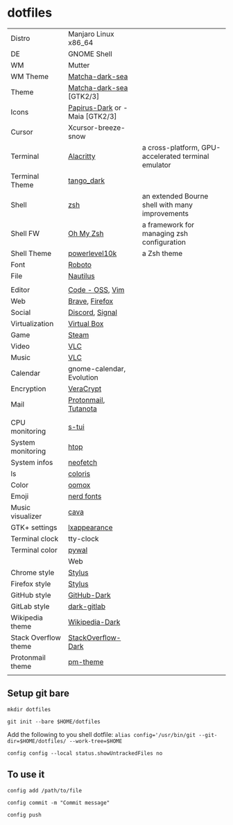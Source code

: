 # dotfiles

|  |  |  |
|---|---|---|
| Distro   | Manjaro Linux x86_64 | |
| DE | GNOME Shell | |
| WM | Mutter | |
| WM Theme | [Matcha-dark-sea](https://github.com/vinceliuice/Matcha-gtk-theme) |   |
| Theme | [Matcha-dark-sea](https://github.com/vinceliuice/Matcha-gtk-theme) \[GTK2/3\] |   |
| Icons | [Papirus-Dark](https://github.com/PapirusDevelopmentTeam/papirus-icon-theme) or -Maia \[GTK2/3\] |   |
| Cursor | Xcursor-breeze-snow |   |
| Terminal | [Alacritty](https://github.com/alacritty/alacritty) | a cross-platform, GPU-accelerated terminal emulator |
| Terminal Theme | [tango_dark](https://github.com/eendroroy/alacritty-theme) |  |
| Shell | [zsh](http://www.zsh.org/) | an extended Bourne shell with many improvements |
| Shell FW | [Oh My Zsh](https://github.com/ohmyzsh/ohmyzsh) | a framework for managing zsh configuration |
| Shell Theme | [powerlevel10k](https://github.com/romkatv/powerlevel10k) | a Zsh theme |
| Font | [Roboto](https://fonts.google.com/specimen/Roboto) |  |
| File | [Nautilus](https://github.com/GNOME/nautilus) |  |
|  |  |  |
| Editor | [Code - OSS](https://code.visualstudio.com/), [Vim](https://github.com/vim/vim) |  |
| Web | [Brave](https://brave.com/), [Firefox](https://www.mozilla.org/en-US/firefox/new/) |  |
| Social | [Discord](https://discord.com/), [Signal](https://signal.org/) |  |
| Virtualization | [Virtual Box](https://www.virtualbox.org/) |  |
| Game | [Steam](https://store.steampowered.com/) |  |
| Video | [VLC](https://www.videolan.org/vlc/) |  |
| Music | [VLC](https://www.videolan.org/vlc/) |  |
| Calendar | gnome-calendar, Evolution |  |
| Encryption | [VeraCrypt](https://github.com/veracrypt/VeraCrypt) |  |
| Mail | [Protonmail](https://protonmail.com/), [Tutanota](https://tutanota.com/) |  |
|  |  |  |
| CPU monitoring | [s-tui](https://github.com/amanusk/s-tui) |  |
| System monitoring | [htop](https://github.com/hishamhm/htop) |  |
| System infos | [neofetch](https://github.com/dylanaraps/neofetch) |  |
| ls | [coloris](https://github.com/athityakumar/colorls) |  |
| Color | [oomox](https://github.com/themix-project/oomox) |  |
| Emoji | [nerd fonts](https://github.com/ryanoasis/nerd-fonts) |  |
| Music visualizer | [cava](https://github.com/karlstav/cava) |  |
| GTK+ settings | [lxappearance]() |  |
| Terminal clock | tty-clock |  |
| Terminal color | [pywal](https://github.com/dylanaraps/pywal) |  |
|  | Web |  |
| Chrome style | [Stylus](https://chrome.google.com/webstore/detail/stylus/clngdbkpkpeebahjckkjfobafhncgmne) |  |
| Firefox style | [Stylus](https://addons.mozilla.org/en-US/firefox/addon/styl-us/) |  |
| GitHub style | [GitHub-Dark](https://github.com/StylishThemes/GitHub-Dark) |  |
| GitLab style | [dark-gitlab](https://gitlab.com/Avinash-Bhat/dark-gitlab) |  |
| Wikipedia theme | [Wikipedia-Dark](https://github.com/StylishThemes/Wikipedia-Dark) |  |
| Stack Overflow theme | [StackOverflow-Dark](https://github.com/StylishThemes/StackOverflow-Dark) |  |
| Protonmail theme | [pm-theme](https://github.com/amdelamar/pm-theme) |  |
|  |  |  |

## Setup git bare

`mkdir dotfiles`

`git init --bare $HOME/dotfiles`

Add the following to you shell dotfile: `alias config='/usr/bin/git --git-dir=$HOME/dotfiles/ --work-tree=$HOME`

`config config --local status.showUntrackedFiles no`

## To use it

`config add /path/to/file`

`config commit -m "Commit message"`

`config push`
